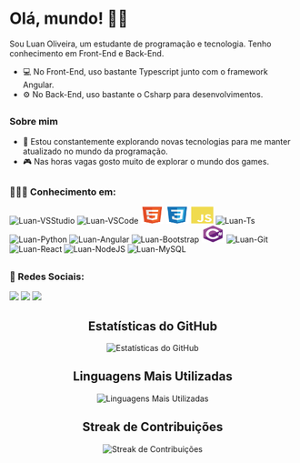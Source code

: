 # Olá, mundo! 👋🏻

Sou Luan Oliveira, um estudante de programação e tecnologia. Tenho conhecimento em Front-End e Back-End.

- 💻 No Front-End, uso bastante Typescript junto com o framework Angular.
- ⚙️ No Back-End, uso bastante o Csharp para desenvolvimentos.

##

<h3>Sobre mim</h3>

- 🧠 Estou constantemente explorando novas tecnologias para me manter atualizado no mundo da programação.
- 🎮 Nas horas vagas gosto muito de explorar o mundo dos games.

##

<h3>👨🏻‍💻 Conhecimento em: </h3> 
 <div>
  <img alt="Luan-VSStudio" height="30" width="40" src="https://cdn.jsdelivr.net/gh/devicons/devicon/icons/visualstudio/visualstudio-plain.svg">
  <img alt="Luan-VSCode" height="30" width="40" src="https://cdn.jsdelivr.net/gh/devicons/devicon/icons/vscode/vscode-original.svg">
  <img alt="Luan-HTML" height="30" width="40" src="https://raw.githubusercontent.com/devicons/devicon/master/icons/html5/html5-original.svg">
  <img alt="Luan-CSS" height="30" width="40" src="https://raw.githubusercontent.com/devicons/devicon/master/icons/css3/css3-original.svg">
  <img alt="Luan-Js" height="30" width="40" src="https://raw.githubusercontent.com/devicons/devicon/master/icons/javascript/javascript-plain.svg">
  <img alt="Luan-Ts" height="30" width="40" src="https://cdn.jsdelivr.net/gh/devicons/devicon/icons/typescript/typescript-original.svg">
  <img alt="Luan-Python" height="30" width="40" src="https://cdn.jsdelivr.net/gh/devicons/devicon/icons/python/python-original.svg">
  <img alt="Luan-Angular" height="30" width="40" src="https://cdn.jsdelivr.net/gh/devicons/devicon/icons/angularjs/angularjs-original.svg">
  <img alt="Luan-Bootstrap" height="30" width="40" src="https://cdn.jsdelivr.net/gh/devicons/devicon/icons/bootstrap/bootstrap-original.svg">
  <img alt="Luan-Csharp" height="30" width="40" src="https://raw.githubusercontent.com/devicons/devicon/master/icons/csharp/csharp-original.svg">
  <img alt="Luan-Git" height="30" width="40" src="https://cdn.jsdelivr.net/gh/devicons/devicon/icons/git/git-original.svg">
  <img alt="Luan-React" height="30" width="40" src="https://cdn.jsdelivr.net/gh/devicons/devicon/icons/react/react-original.svg">
  <img alt="Luan-NodeJS" height="30" width="40" src="https://cdn.jsdelivr.net/gh/devicons/devicon/icons/nodejs/nodejs-original.svg"> 
  <img alt="Luan-MySQL" height="30" width="40" src="https://cdn.jsdelivr.net/gh/devicons/devicon/icons/mysql/mysql-original.svg">
</div>

##

 <h3>💬 Redes Sociais:</h3> 
 <div>
  <a href="mailto:dev.luanrafael@gmail.com"><img src="https://img.shields.io/badge/-Gmail-%23333?style=for-the-badge&logo=gmail&logoColor=white" target="_blank"></a>
  <a href="https://www.instagram.com/oliveiracwb_/" target="_blank"><img src="https://img.shields.io/badge/Instagram-E4405F?style=for-the-badge&logo=instagram&logoColor=white" target="_blank"></a> 
  <a href="https://www.linkedin.com/in/luan-oliveira-45831b236/" target="_blank"><img src="https://img.shields.io/badge/-LinkedIn-%230077B5?style=for-the-badge&logo=linkedin&logoColor=white" target="_blank"></a> 
</div>

<div align="center">

## Estatísticas do GitHub

![Estatísticas do GitHub](https://github-readme-stats.vercel.app/api?username=oliveiral7&show_icons=true&theme=github_dark&include_all_commits=true&count_private=true)

## Linguagens Mais Utilizadas

![Linguagens Mais Utilizadas](https://github-readme-stats.vercel.app/api/top-langs/?username=oliveiral7&layout=compact&langs_count=8&theme=github_dark)

## Streak de Contribuições

![Streak de Contribuições](https://github-readme-streak-stats.herokuapp.com/?user=oliveiral7&theme=github_dark)

</div>
